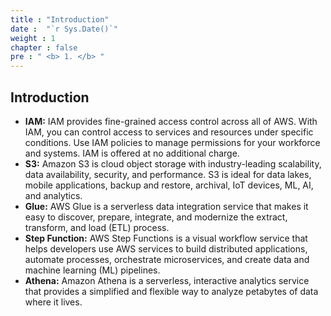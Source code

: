 ```yaml
---
title : "Introduction"
date :  "`r Sys.Date()`" 
weight : 1 
chapter : false
pre : " <b> 1. </b> "
---
```


## Introduction

- **IAM:** IAM provides fine-grained access control across all of AWS. With IAM, you can control access to services and resources under specific conditions. Use IAM policies to manage permissions for your workforce and systems. IAM is offered at no additional charge.
- **S3:** Amazon S3 is cloud object storage with industry-leading scalability, data availability, security, and performance. S3 is ideal for data lakes, mobile applications, backup and restore, archival, IoT devices, ML, AI, and analytics.
- **Glue:** AWS Glue is a serverless data integration service that makes it easy to discover, prepare, integrate, and modernize the extract, transform, and load (ETL) process.
- **Step Function:** AWS Step Functions is a visual workflow service that helps developers use AWS services to build distributed applications, automate processes, orchestrate microservices, and create data and machine learning (ML) pipelines.
- **Athena:** Amazon Athena is a serverless, interactive analytics service that provides a simplified and flexible way to analyze petabytes of data where it lives.
